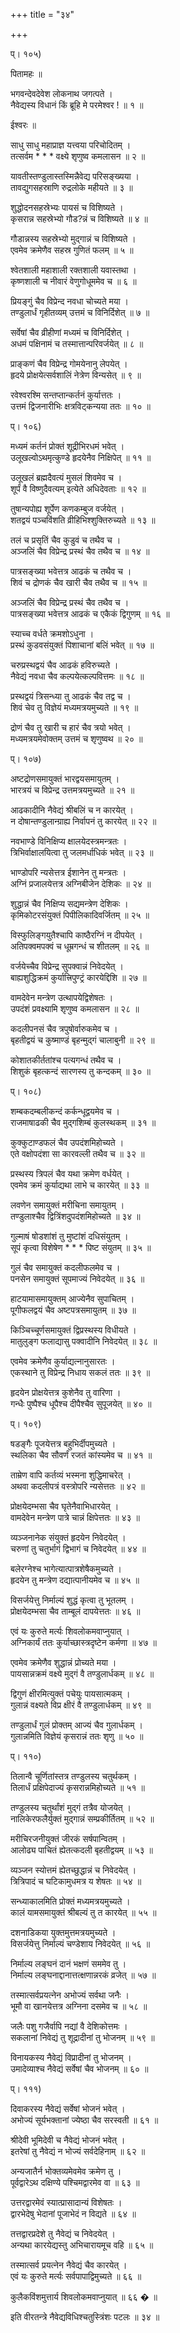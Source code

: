 +++
title = "३४"

+++
  
प्। १०५)  
  
पितामहः ॥  
  
भगवन्देवदेवेश लोकनाथ जगत्पते ।  
नैवेद्यस्य विधानं किं ब्रूहि मे परमेश्वर ! ॥ १ ॥  
  
ईश्वरः ॥  
  
साधु साधु महाप्राज्ञ यत्त्वया परिचोदितम् ।  
तत्सर्वम * * * वक्ष्ये शृणुष्व कमलासन ॥ २ ॥  
  
यावतीस्तण्डुलास्तस्मिन्नैवेद्य परिसङ्ख्यया ।  
तावद्युगसहस्राणि रुद्रलोके महीयते ॥ ३ ॥  
  
शुद्धोदनसहस्रेभ्यः पायसं च विशिष्यते ।  
कृसरान्न सहस्रेभ्यो गौड?न्नं च विशिष्यते ॥ ४ ॥  
  
गौडान्नस्य सहस्रेभ्यो मुद्गान्नं च विशिष्यते ।  
एवमेव क्रमेणैव सहस्र गुणितं फलम् ॥ ५ ॥  
  
श्वेतशाली महाशाली रक्तशाली यवास्तथा ।  
कृष्णशाली च नीवारं वेणुगोधूममेव च ॥ ६ ॥  
  
प्रियङ्गुं चैव विप्रेन्द नवधा चोच्यते मया ।  
तण्डुलार्धं गृहीतव्यम् उत्तमं च विनिर्दिशेत् ॥ ७ ॥  
  
सर्वेषां चैव व्रीहीणां मध्यमं च विनिर्दिशेत् ।  
अधमं पक्षिनामं च तस्मात्तान्परिवर्जयेत् ॥ ८ ॥  
  
प्राङ्कणं चैव विप्रेन्द्र गोमयेनानु लेपयेत् ।  
हृदये प्रोक्षयेत्सर्वशालिं नेत्रेण विन्यसेत् ॥ ९ ॥  
  
रवेश्वरश्मि सन्तप्तान्कर्तनं कुर्यात्ततः ।  
उत्तमं द्विजनारीभिः क्षत्रविट्कन्यया ततः ॥ १० ॥  
  
प्। १०६)  
  
मध्यमं कर्तनं प्रोक्तं शूद्रीभिरधमं भवेत् ।  
उलूखल्वोऽथमृत्कुण्डे हृदयेनैव निक्षिपेत् ॥ ११ ॥  
  
उलूखलं ब्रह्मदैवत्यं मुसलं शिवमेव च ।  
शूर्पं वै विष्णुदैवत्यम् इत्येते अधिदेवताः ॥ १२ ॥  
  
तुषान्यपोह्य शूर्पेण कणकम्बुज वर्जयेत् ।  
शतद्वयं पञ्चविंशति व्रीहिभिश्शुक्तिरुच्यते ॥ १३ ॥  
  
तलं च प्रसृतिं चैव कुडुवं च तथैव च ।  
अञ्जलिं चैव विप्रेन्द्र प्रस्थं चैव तथैव च ॥ १४ ॥  
  
पात्रसङ्ख्या भवेत्तत्र आढकं च तथैव च ।  
शिवं च द्रोणकं चैव खारी चैव तथैव च ॥ १५ ॥  
  
अञ्जलिं चैव विप्रेन्द्र प्रस्थं चैव तथैव च ।  
पात्रसङ्ख्या भवेत्तत्र आढकं च एकैकं द्विगुणम् ॥ १६ ॥  
  
स्याच्च वर्धते क्रमशोऽधुना ।  
प्रस्थं कुडवसंयुक्तं पिशाचानां बलिं भवेत् ॥ १७ ॥  
  
चरुप्रस्थद्वयं चैव आढकं हविरुच्यते ।  
नैवेद्यं नवधा चैव कल्पयेत्कल्पवित्तमः ॥ १८ ॥  
  
प्रस्थद्वयं त्रिसन्ध्या तु आढकं चैव तद्व च ।  
शिवं चेव तु विज्ञेयं मध्यमत्रयमुच्यते ॥ १९ ॥  
  
द्रोणं चैव तु खारी च हारं चैव त्रयो भवेत् ।  
मध्यमत्रयमेवोक्तम् उत्तमं च शृणुष्वथ ॥ २० ॥  
  
प्। १०७)  
  
अष्टद्रोणसमायुक्तं भारद्वयसमायुतम् ।  
भारत्रयं च विप्रेन्द्र उत्तमत्रयमुच्यते ॥ २१ ॥  
  
आढकादीनि नैवेद्यं श्रीबलिं च न कारयेत् ।  
न दोषान्तण्डुलान्ग्राह्य निर्वापनं तु कारयेत् ॥ २२ ॥  
  
नवभाण्डे विनिक्षिप्य क्षालयेदस्त्रमन्त्रतः ।  
त्रिभिर्वाक्षालयित्वा तु जलमर्धाधिकं भवेत् ॥ २३ ॥  
  
भाण्डोपरि न्यसेत्तत्र ईशानेन तु मन्त्रतः ।  
अग्निं प्रजालयेत्तत्र अग्निबीजेन देशिकः ॥ २४ ॥  
  
शुद्धान्नं चैव निक्षिप्य सद्यमन्त्रेण देशिकः ।  
कृमिकोटरसंयुक्तं पिपीलिकादिवर्जितम् ॥ २५ ॥  
  
विस्फुलिङ्गयुतैश्चापि काष्ठैरग्निं न दीपयेत् ।  
अतिपक्वमपक्वं च धूम्रगन्धं च शीतलम् ॥ २६ ॥  
  
वर्जयेच्चैव विप्रेन्द्र सुपक्वान्नं निवेदयेत् ।  
बाह्यशुद्धिक्रमं कुर्यात्त्रिपुण्ट्रं कारयेद्दिशि ॥ २७ ॥  
  
वामदेवेन मन्त्रेण उत्थापयेद्विशेषतः ।  
उपदंशं प्रवक्ष्यामि शृणुष्व कमलासन ॥ २८ ॥  
  
कदलीपनसं चैव त्रपुषोर्वारुकमेव च ।  
बृहतीद्वयं च कुष्माण्डं बृहन्मुद्गं चालाबुनी ॥ २९ ॥  
  
कोशातकीर्ततांश्च पत्यगन्धं तथैव च ।  
शिशुकं बृहत्कन्दं सारणस्य तु कन्दकम् ॥ ३० ॥  
  
प्। १०८)  
  
शम्बकदम्बलीकन्दं कर्कन्धूद्वयमेव च ।  
राजमाषाढकी चैव मुद्गशिम्बं कुलस्थकम् ॥ ३१ ॥  
  
कुक्कुटाण्डफलं चैव उपदंशमिहोच्यते ।  
एते वक्षोपदंशा सा कारवल्ली तथैव च ॥ ३२ ॥  
  
प्रस्थस्य त्रिपलं चैव यथा क्रमेण वर्धयेत् ।  
एवमेव क्रमं कुर्याद्यथा लाभे च कारयेत् ॥ ३३ ॥  
  
लवणेन समायुक्तं मरीचिना समायुतम् ।  
तण्डुलाश्चैव द्वित्रिंशदुपदंशमिहोच्यते ॥ ३४ ॥  
  
गुल्माषं षोडशांशं तु मुष्टांशं दधिसंयुतम् ।  
सूपं कृत्वा विशेषेण * * * पिष्ट संयुतम् ॥ ३५ ॥  
  
गुलं चैव समायुक्तं कदलीफलमेव च ।  
पनसेन समायुक्तं सूपमाज्यं निवेदयेत् ॥ ३६ ॥  
  
हाटयामासमायुक्तम् आज्येनैव सुपाचितम् ।  
पूगीफलद्वयं चैव अष्टपत्रसमायुतम् ॥ ३७ ॥  
  
किञ्चिच्चूर्णसमायुक्तं द्विप्रस्थस्य विधीयते ।  
मातुलुङ्ग फलाद्यासु पक्वादीनि निवेदयेत् ॥ ३८ ॥  
  
एवमेव क्रमेणैव कुर्याद्यत्नानुसारतः ।  
एकस्थाने तु विप्रेन्द्र निधाय सकलं ततः ॥ ३९ ॥  
  
हृदयेन प्रोक्षयेत्तत्र कुशेनैव तु वारिणा ।  
गन्धैः पुष्पैश्च धूपैश्च दीपैश्चैव सुपूजयेत् ॥ ४० ॥  
  
प्। १०९)  
  
षडङ्गैः पूजयेत्तत्र बहुभिर्दीपमुच्यते ।  
स्थलिका चैव सौवर्णं रजतं कांस्यमेव च ॥ ४१ ॥  
  
ताम्रेण वापि कर्तव्यं भस्मना शुद्धिमाचरेत् ।  
अथवा कदलीपत्रं वस्त्रोपरि न्यसेत्ततः ॥ ४२ ॥  
  
प्रोक्षयेदम्भसा चैव घृतेनैवाभिधारयेत् ।  
वामदेवेन मन्त्रेण पात्रे चान्नं क्षिपेत्ततः ॥ ४३ ॥  
  
व्यञ्जनानेक संयुक्तं हृदयेन निवेदयेत् ।  
चरुणां तु चतुर्भागं द्विभागं च निवेदयेत् ॥ ४४ ॥  
  
बलेरग्नेश्च भागेत्यात्पात्रशेषैकमुच्यते ।  
हृदयेन तु मन्त्रेण दद्यात्पानीयमेव च ॥ ४५ ॥  
  
विसर्जयेत्तु निर्माल्यं शुद्धं कृत्वा तु भूतलम् ।  
प्रोक्षयेदम्भसा चैव ताम्बूलं दापयेत्ततः ॥ ४६ ॥  
  
एवं यः कुरुते मर्त्यः शिवलोकमवाप्नुयात् ।  
अग्निकार्यं ततः कुर्याच्छास्त्रदृष्टेन कर्मणा ॥ ४७ ॥  
  
एवमेव क्रमेणैव शुद्धान्नं प्रोच्यते मया ।  
पायसान्नक्रमं वक्ष्ये मुद्गं वै तण्डुलार्धकम् ॥ ४८ ॥  
  
द्विगुणं क्षीरमित्युक्तं पचेयुः पायसात्मकम् ।  
गुलान्नं वक्ष्यते विप्र क्षीरं वै तण्डुलार्धकम् ॥ ४९ ॥  
  
तण्डुलार्धं गुलं प्रोक्तम् आज्यं चैव गुलार्धकम् ।  
गुलान्नमिति विज्ञेयं कृसरान्नं ततः शृणु ॥ ५० ॥  
  
प्। ११०)  
  
तिलान्वै चूर्णितांस्तत्र तण्डुलस्य चतुर्थकम् ।  
तिलार्धं प्रक्षिपेदाज्यं कृसरान्नमिहोच्यते ॥ ५१ ॥  
  
तण्डुलस्य चतुर्थांशं मुद्गं तत्रैव योजयेत् ।  
नालिकेरफलैर्युक्तं मुद्गान्नं सम्प्रकीर्तितम् ॥ ५२ ॥  
  
मरीचिरजनीयुक्तं जीरकं सर्षपान्वितम् ।  
आलोढ्य पाचितं ह्येतत्कदली बृहतीद्वयम् ॥ ५३ ॥  
  
व्यञ्जन स्योत्तमं ह्येतच्छुद्धान्नं च निवेदयेत् ।  
त्रित्रिपादं च घटिकामुधमत्र य शेषतः ॥ ५४ ॥  
  
सन्ध्याकालमिति प्रोक्तं मध्यमत्रयमुच्यते ।  
कालं यामसमायुक्तं श्रीबल्यं तु त कारयेत् ॥ ५५ ॥  
  
दशनाडिकया युक्तमुत्तमत्रयमुच्यते ।  
विसर्जयेत्तु निर्माल्यं चण्डेशाय निवेदयेत् ॥ ५६ ॥  
  
निर्माल्य लङ्घनं दानं भक्षणं सममेव तु ।  
निर्माल्य लङ्घनाद्दानात्तत्क्षणान्नरकं व्रजेत् ॥ ५७ ॥  
  
तस्मात्सर्वप्रयत्नेन अभोज्यं सर्वथा जनैः ।  
भूमौ वा खानयेत्तत्र अग्निना दसमेव च ॥ ५८ ॥  
  
जलैः पशु गजैर्वापि नद्यां वै देशिकोत्तमः ।  
सकलानां निवेद्यं तु शूद्रादीनां तु भोजनम् ॥ ५९ ॥  
  
विनायकस्य नैवेद्यं विप्रादीनां तु भोजनम् ।  
उमादेव्याश्च नैवेद्यं सर्वेषां चैव भोजनम् ॥ ६० ॥  
  
प्। १११)  
  
दिवाकरस्य नैवेद्यं सर्वेषां भोजनं भवेत् ।  
अभोज्यं सूर्यभक्तानां ज्येष्ठा चैव सरस्वती ॥ ६१ ॥  
  
श्रीदेवी भूमिदेवी च नैवेद्यं भोजनं भवेत् ।  
इतरेषां तु नैवेद्यं न भोज्यं सर्वदेहिनाम् ॥ ६२ ॥  
  
अन्यजातैर्न भोक्तव्यमेवमेव क्रमेण तु ।  
पूर्वद्वारेऽथ दक्षिण्ये पश्चिमद्वारमेव वा ॥ ६३ ॥  
  
उत्तरद्वारमेवं स्यात्प्रासादान्यं विशेषतः ।  
द्वारभेदेषु भेदानां पूजाभेदं न विद्यते ॥ ६४ ॥  
  
तत्तद्वारप्रदेशे तु नैवेद्यं च निवेदयेत् ।  
अन्यथा कारयेद्यस्तु अभिचारायमूच वहि ॥ ६५ ॥  
  
तस्मात्सर्व प्रयत्नेन नैवेद्यं चैव कारयेत् ।  
एवं यः कुरुते मर्त्यः सर्वपापाद्विमुच्यते ॥ ६६ ॥  
  
कुलैकविंशमुत्तार्य शिवलोकमवाप्नुयात् ॥ ६६ � ॥  
  
इति वीरतन्त्रे नैवेद्यविधिश्चतुस्त्रिंशः पटलः ॥ ३४ ॥  
